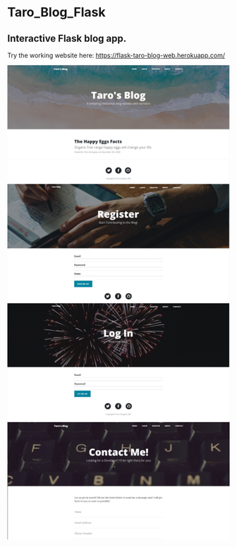 # Taro_Blog_Flask

## Interactive Flask blog app. 

Try the working website here: https://flask-taro-blog-web.herokuapp.com/

<img src="static/gitimg/home.jpg">



<img src="static/gitimg/reg.jpg">



<img src="static/gitimg/log.jpg">


<img src="static/gitimg/contact.jpg">

